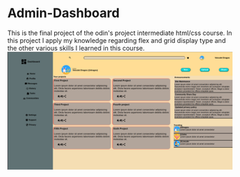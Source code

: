 # Admin-Dashboard
This is the final project of the odin's project intermediate html/css course. In this project I apply my knowledge regarding flex and grid display type and the other various skills I learned in this course.
![Project screenshot](image.png)